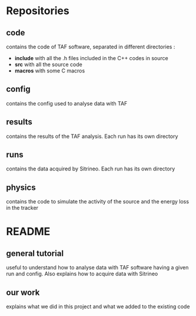 # Repositories

## code
contains the code of TAF software, separated in different directories :
- **include** with all the .h files included in the C++ codes in source
- **src** with all the source code
- **macros** with some C macros

## config
contains the config used to analyse data with TAF

## results
contains the results of the TAF analysis. Each run has its own directory

## runs
contains the data acquired by Sitrineo. Each run has its own directory

## physics
contains the code to simulate the activity of the source and the energy loss in the tracker

# README

## general tutorial

useful to understand how to analyse data with TAF software having a given run and config. Also explains how to acquire data with Sitrineo

## our work

explains what we did in this project and what we added to the existing code
